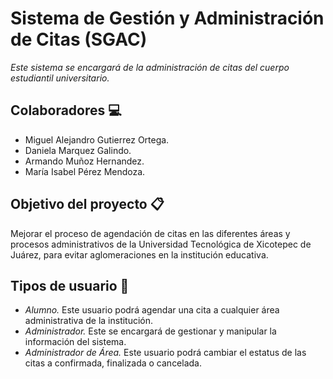 # Sistema de Gestión y Administración de Citas (SGAC)
_Este sistema se encargará de la administración de citas del cuerpo estudiantil universitario._

## Colaboradores 💻
* Miguel Alejandro Gutierrez Ortega.
* Daniela Marquez Galindo.
* Armando Muñoz Hernandez.
* María Isabel Pérez Mendoza.

## Objetivo del proyecto 📋
Mejorar el proceso de agendación de citas en las diferentes áreas y procesos administrativos de la Universidad Tecnológica de Xicotepec de Juárez, para evitar aglomeraciones en la institución educativa.

## Tipos de usuario 👥
* *Alumno.* Este usuario podrá agendar una cita a cualquier área administrativa de la institución.
* *Administrador.* Este se encargará de gestionar y manipular la información del sistema.
* *Administrador de Área.* Este usuario podrá cambiar el estatus de las citas a confirmada, finalizada o cancelada.


